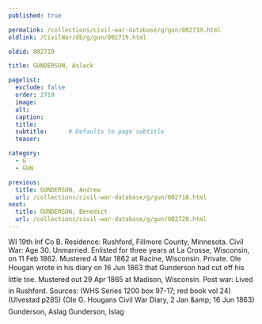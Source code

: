 ```yaml
---
published: true

permalink: /collections/civil-war-database/g/gun/002719.html
oldlink: /CivilWar/db/g/gun/002719.html

oldid: 002719

title: GUNDERSON, Aslack

pagelist:
  exclude: false
  order: 2719
  image: 
  alt:
  caption:
  title:
  subtitle:      # Defaults to page subtitle
  teaser:

category: 
  - G 
  - GUN

previous:
  title: GUNDERSON, Andrew
  url: /collections/civil-war-database/g/gun/002718.html  
next:
  title: GUNDERSON, Benedict
  url: /collections/civil-war-database/g/gun/002720.html   
---
```

WI 19th Inf Co B. Residence: Rushford, Fillmore County, Minnesota. Civil War: Age 30. Unmarried. Enlisted for three years at La Crosse, Wisconsin, on 11 Feb 1862. Mustered 4 Mar 1862 at Racine, Wisconsin. Private. Ole Hougan wrote in his diary on 16 Jun 1863 that Gunderson had &#147;cut off his little toe&#148;. Mustered out 29 Apr 1865 at Madison, Wisconsin. Post war: Lived in Rushford. Sources: (WHS Series 1200 box 97-17; red book vol 24) (Ulvestad p285) (Ole G. Hougan&#146;s Civil War Diary, 2 Jan &amp;amp; 16 Jun 1863) &#147;Gunderson, Aslag&#148; &#147;Gunderson, Islag&#148;